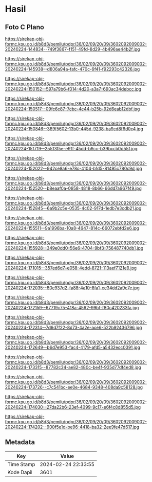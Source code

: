 # Hasil

## Foto C Plano

https://sirekap-obj-formc.kpu.go.id/b8d3/pemilu/pdpr/36/02/09/20/09/3602092009002-20240224-144834--749f3867-f151-49fd-8d29-4b496ae44b2f.jpg

https://sirekap-obj-formc.kpu.go.id/b8d3/pemilu/pdpr/36/02/09/20/09/3602092009002-20240224-145938--d806a94a-fafc-470c-9f41-f92293c42326.jpg

https://sirekap-obj-formc.kpu.go.id/b8d3/pemilu/pdpr/36/02/09/20/09/3602092009002-20240224-150152--597a79b6-f014-4d20-a3a7-690ac34debcc.jpg

https://sirekap-obj-formc.kpu.go.id/b8d3/pemilu/pdpr/36/02/09/20/09/3602092009002-20240224-150517--09fc6c87-7cbc-4c44-b25b-92d6eab12dbf.jpg

https://sirekap-obj-formc.kpu.go.id/b8d3/pemilu/pdpr/36/02/09/20/09/3602092009002-20240224-150846--389f5602-13b0-445d-9238-ba9cd8f6d0c4.jpg

https://sirekap-obj-formc.kpu.go.id/b8d3/pemilu/pdpr/36/02/09/20/09/3602092009002-20240224-151719--25513f5e-e91f-45dd-b9cc-b39bccb0d55f.jpg

https://sirekap-obj-formc.kpu.go.id/b8d3/pemilu/pdpr/36/02/09/20/09/3602092009002-20240224-152022--942ce8a6-e78c-4104-b1d5-81495c780c9d.jpg

https://sirekap-obj-formc.kpu.go.id/b8d3/pemilu/pdpr/36/02/09/20/09/3602092009002-20240224-152520--b8eaaf0a-0958-4818-8b66-66dd7a967f49.jpg

https://sirekap-obj-formc.kpu.go.id/b8d3/pemilu/pdpr/36/02/09/20/09/3602092009002-20240224-152845--6a9b2c5e-0535-4c02-917d-1edb7e3cdb21.jpg

https://sirekap-obj-formc.kpu.go.id/b8d3/pemilu/pdpr/36/02/09/20/09/3602092009002-20240224-155511--9a1996ba-10a8-4647-814c-66072ebfd2e6.jpg

https://sirekap-obj-formc.kpu.go.id/b8d3/pemilu/pdpr/36/02/09/20/09/3602092009002-20240224-155928--349e0dd0-56e6-4704-9bf3-756487740db1.jpg

https://sirekap-obj-formc.kpu.go.id/b8d3/pemilu/pdpr/36/02/09/20/09/3602092009002-20240224-171015--357ed6d7-e058-4edd-8721-113aef7121e9.jpg

https://sirekap-obj-formc.kpu.go.id/b8d3/pemilu/pdpr/36/02/09/20/09/3602092009002-20240224-172035--80e937d2-fa88-4a10-8fa1-ce34dd2a9c7e.jpg

https://sirekap-obj-formc.kpu.go.id/b8d3/pemilu/pdpr/36/02/09/20/09/3602092009002-20240224-172159--67719c75-418a-4562-99bf-f80c420233fa.jpg

https://sirekap-obj-formc.kpu.go.id/b8d3/pemilu/pdpr/36/02/09/20/09/3602092009002-20240224-172314--7d9d7f22-8d73-4a2e-ace6-522b92436796.jpg

https://sirekap-obj-formc.kpu.go.id/b8d3/pemilu/pdpr/36/02/09/20/09/3602092009002-20240224-172649--b6d7e953-fac4-4179-afd5-a5432ecc0391.jpg

https://sirekap-obj-formc.kpu.go.id/b8d3/pemilu/pdpr/36/02/09/20/09/3602092009002-20240224-173315--87782c34-ae82-480c-be4f-935d77df4ed8.jpg

https://sirekap-obj-formc.kpu.go.id/b8d3/pemilu/pdpr/36/02/09/20/09/3602092009002-20240224-173726--c7c541bc-ee0e-4684-9348-408da9c58128.jpg

https://sirekap-obj-formc.kpu.go.id/b8d3/pemilu/pdpr/36/02/09/20/09/3602092009002-20240224-174030--27da22b6-23ef-4099-9c17-e6f4c8d855d5.jpg

https://sirekap-obj-formc.kpu.go.id/b8d3/pemilu/pdpr/36/02/09/20/09/3602092009002-20240224-174202--900f5e1d-be96-4418-ba32-2ee9fe47d617.jpg


## Metadata

| Key        | Value               |
| ---------- | ------------------- |
| Time Stamp | 2024-02-24 22:33:55 |
| Kode Dapil | 3601                |



